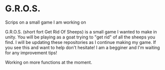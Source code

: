 # G.R.O.S.
Scrips on a small game I am working on

G.R.O.S. (short fort Get Rid Of Sheeps) is a small game I wanted to make in unity. 
You will be playing as a goat trying to "get rid" of all the sheeps you find.
I will be updating these repositories as I continue making my game.
If you see this and want to help don't hesitate! I am a begginer and I'm waiting for any improvement tips!

Working on more functions at the moment. 

